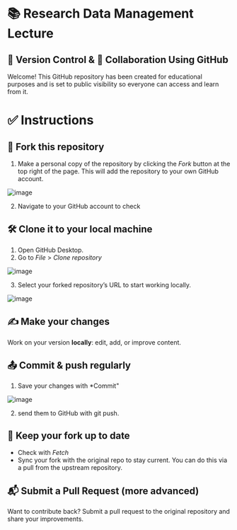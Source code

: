 # 📚 Research Data Management Lecture

## 🔄 Version Control & 🤝 Collaboration Using GitHub

Welcome! This GitHub repository has been created for educational purposes and is set to public visibility so everyone can access and learn from it.

# ✅ Instructions

## 🍴 Fork this repository 

1. Make a personal copy of the repository by clicking the *Fork* button at the top right of the page. This will add the repository to your own GitHub account.
   
  ![image](https://github.com/user-attachments/assets/fce85dee-c069-46bf-aeda-faaeb9b7837e)

2. Navigate to your GitHub account to check

## 🛠️ Clone it to your local machine

1. Open GitHub Desktop.
2. Go to *File* > *Clone repository*

  ![image](https://github.com/user-attachments/assets/e62f827e-1dd6-4928-9899-7bb54669cb2c)

3. Select your forked repository’s URL to start working locally.

  ![image](https://github.com/user-attachments/assets/e7aa53e1-ec4e-4769-b3e8-495f6c0ffaca)

## ✍️ **Make your changes**

Work on your version **locally**: edit, add, or improve content.

## 📤 Commit & push regularly

1. Save your changes with *Commit"

![image](https://github.com/user-attachments/assets/6e4afcf0-cbd9-4206-9d49-6c3f099fb444)

2. send them to GitHub with git push.

## 🔁 **Keep your fork up to date**

* Check with *Fetch*
* Sync your fork with the original repo to stay current. You can do this via a pull from the upstream repository.

## 📬 **Submit a Pull Request (more advanced)**

Want to contribute back? Submit a pull request to the original repository and share your improvements.
